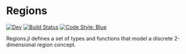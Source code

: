 # Regions

[![Dev](https://img.shields.io/badge/docs-dev-blue.svg)](https://schrpe.github.io/Regions.jl/dev)
[![Build Status](https://github.com/schrpe/Regions.jl/actions/workflows/Tests/badge.svg)](https://github.com/schrpe/Regions.jl/actions/workflows/Tests/badge.svg)
[![Code Style: Blue](https://img.shields.io/badge/code%20style-blue-4495d1.svg)](https://github.com/invenia/BlueStyle)

Regions.jl defines a set of types and functions that model a discrete 2-dimensional region concept.
